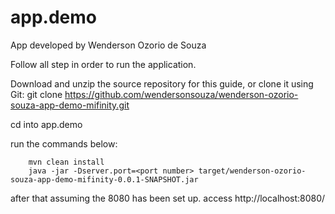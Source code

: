 # app.demo
App developed by Wenderson Ozorio de Souza

Follow all step in order to run the application.

Download and unzip the source repository for this guide, or clone it using Git: git clone https://github.com/wendersonsouza/wenderson-ozorio-souza-app-demo-mifinity.git

cd into app.demo

run the commands below: 

		mvn clean install 
		java -jar -Dserver.port=<port number> target/wenderson-ozorio-souza-app-demo-mifinity-0.0.1-SNAPSHOT.jar 
		
after that assuming the 8080 has been set up.
access http://localhost:8080/
